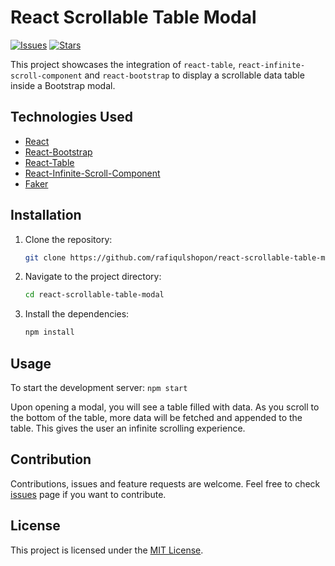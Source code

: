 # React Scrollable Table Modal

[![Issues](https://img.shields.io/github/issues/rafiqulshopon/react-scrollable-table-modal)](https://github.com/rafiqulshopon/react-scrollable-table-modal/issues)
[![Stars](https://img.shields.io/github/stars/rafiqulshopon/react-scrollable-table-modal)](https://github.com/rafiqulshopon/react-scrollable-table-modal/stargazers)

This project showcases the integration of `react-table`, `react-infinite-scroll-component` and `react-bootstrap` to display a scrollable data table inside a Bootstrap modal. 

## Technologies Used

- [React](https://reactjs.org/)
- [React-Bootstrap](https://react-bootstrap.github.io/)
- [React-Table](https://react-table.tanstack.com/)
- [React-Infinite-Scroll-Component](https://www.npmjs.com/package/react-infinite-scroll-component)
- [Faker](https://www.npmjs.com/package/faker)

## Installation

1. Clone the repository:
    ```bash
    git clone https://github.com/rafiqulshopon/react-scrollable-table-modal.git
    ```
2. Navigate to the project directory:
    ```bash
    cd react-scrollable-table-modal
    ```
3. Install the dependencies:
    ```bash
    npm install
    ```

## Usage

To start the development server:
    ```
    npm start
    ```


Upon opening a modal, you will see a table filled with data. As you scroll to the bottom of the table, more data will be fetched and appended to the table. This gives the user an infinite scrolling experience. 

## Contribution

Contributions, issues and feature requests are welcome. Feel free to check [issues](https://github.com/rafiqulshopon/react-scrollable-table-modal/issues) page if you want to contribute.

## License

This project is licensed under the [MIT License](https://choosealicense.com/licenses/mit/).
